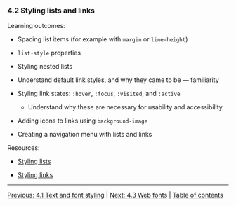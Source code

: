 ### 4.2 Styling lists and links

Learning outcomes:

- Spacing list items (for example with `margin` or `line-height`)

- `list-style` properties

- Styling nested lists

- Understand default link styles, and why they came to be — familiarity

- Styling link states: `:hover`, `:focus`, `:visited`, and `:active`

  - Understand why these are necessary for usability and accessibility

- Adding icons to links using `background-image`

- Creating a navigation menu with lists and links

Resources:

- [Styling lists](https://developer.mozilla.org/docs/Learn/CSS/Styling_text/Styling_lists)

- [Styling links](https://developer.mozilla.org/docs/Learn/CSS/Styling_text/Styling_links)

---

[Previous: 4.1 Text and font styling](/curriculum/2-core/2-styling/4-1-text-and-font-styling.md) | [Next: 4.3 Web fonts](/curriculum/2-core/2-styling/4-3-web-fonts.md) | [Table of contents](/TOC.md)